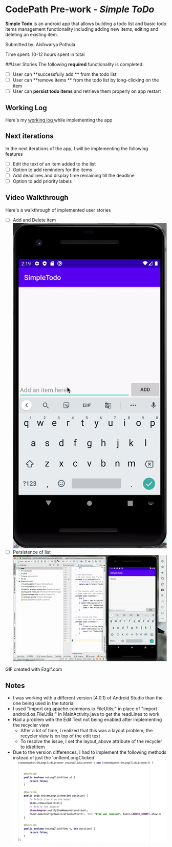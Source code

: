 # CodePath Pre-work - *Simple ToDo*
**Simple Todo** is an android app that allows building a todo list and basic todo items management functionality including adding new items, editing and deleting an existing item.

Submitted by: Aishwarya Pothula

Time spent: 10-12 hours spent in total

##User Stories
The following **required** functionality is completed:

* [ ] User can **successfully add ** from the todo list
* [ ] User can **remove items ** from the todo list by long-clicking on the item
* [ ] User can **persist todo items** and retrieve them properly on app restart

## Working Log
Here's my [ working log ]( https://docs.google.com/document/d/1xoBIiz3JlWGRPyfQ9M7uWgfHPHodwiYug36crah_AGg/edit?usp=sharing ) while implementing the app 

## Next iterations
In the next iterations of the app, I will be implementing the following features
* [ ] Edit the text of an item added to the list
* [ ] Option to add reminders for the items
* [ ] Add deadlines and display time remaining till the deadline
* [ ] Option to add priority labels

## Video Walkthrough
Here's a walkthrough of implemented user stories
* [ ] Add and Delete item
![](Images/SimpleToDo_AddDelete.gif)
* [ ] Persistence of list
![](Images/SimpleToDo_Persistence.gif)

GIF created with Ezgif.com

## Notes

* I was working with a different version (4.0.1) of Android Studio than the one being used in the tutorial
* I used "import org.apache.commons.io.FileUtils;" in place of "import android.os.FileUtils;" in MainActivity.java to get the readLines to work
* Had a problem with the Edit Text not being enabled after implementing the recycler view
  * After a lot of time, I realized that this was a layout problem; the recycler view is on top of the edit text
  * To resolve the issue, I set the layout_above attribute of the recycler to id/etItem
* Due to the version differences, I had to implement the following methods instead of just the 'onItemLongClicked'
  ![](Images/OnLongClickListener.png)
  

  


